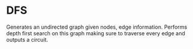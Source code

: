 # DFS
Generates an undirected graph given nodes, edge information. Performs depth first search on this graph making sure to traverse every edge and outputs a circuit.
